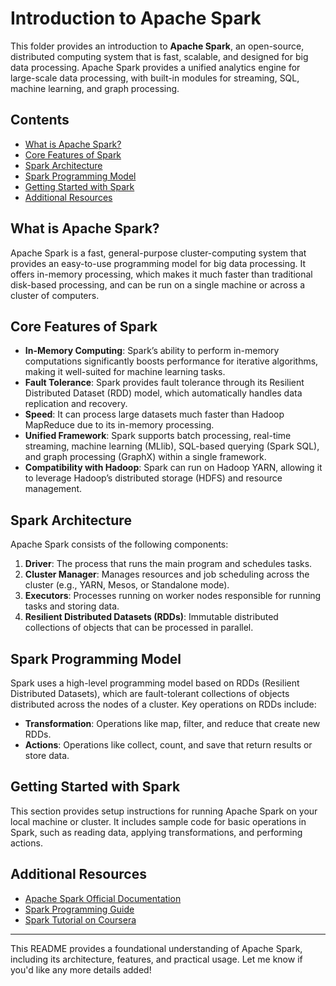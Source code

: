 # Introduction to Apache Spark

This folder provides an introduction to **Apache Spark**, an open-source, distributed computing system that is fast, scalable, and designed for big data processing. Apache Spark provides a unified analytics engine for large-scale data processing, with built-in modules for streaming, SQL, machine learning, and graph processing.

## Contents
- [What is Apache Spark?](#what-is-apache-spark)
- [Core Features of Spark](#core-features-of-spark)
- [Spark Architecture](#spark-architecture)
- [Spark Programming Model](#spark-programming-model)
- [Getting Started with Spark](#getting-started-with-spark)
- [Additional Resources](#additional-resources)

## What is Apache Spark?
Apache Spark is a fast, general-purpose cluster-computing system that provides an easy-to-use programming model for big data processing. It offers in-memory processing, which makes it much faster than traditional disk-based processing, and can be run on a single machine or across a cluster of computers.

## Core Features of Spark
- **In-Memory Computing**: Spark’s ability to perform in-memory computations significantly boosts performance for iterative algorithms, making it well-suited for machine learning tasks.
- **Fault Tolerance**: Spark provides fault tolerance through its Resilient Distributed Dataset (RDD) model, which automatically handles data replication and recovery.
- **Speed**: It can process large datasets much faster than Hadoop MapReduce due to its in-memory processing.
- **Unified Framework**: Spark supports batch processing, real-time streaming, machine learning (MLlib), SQL-based querying (Spark SQL), and graph processing (GraphX) within a single framework.
- **Compatibility with Hadoop**: Spark can run on Hadoop YARN, allowing it to leverage Hadoop’s distributed storage (HDFS) and resource management.

## Spark Architecture
Apache Spark consists of the following components:
1. **Driver**: The process that runs the main program and schedules tasks.
2. **Cluster Manager**: Manages resources and job scheduling across the cluster (e.g., YARN, Mesos, or Standalone mode).
3. **Executors**: Processes running on worker nodes responsible for running tasks and storing data.
4. **Resilient Distributed Datasets (RDDs)**: Immutable distributed collections of objects that can be processed in parallel.

## Spark Programming Model
Spark uses a high-level programming model based on RDDs (Resilient Distributed Datasets), which are fault-tolerant collections of objects distributed across the nodes of a cluster. Key operations on RDDs include:
- **Transformation**: Operations like map, filter, and reduce that create new RDDs.
- **Actions**: Operations like collect, count, and save that return results or store data.

## Getting Started with Spark
This section provides setup instructions for running Apache Spark on your local machine or cluster. It includes sample code for basic operations in Spark, such as reading data, applying transformations, and performing actions.

## Additional Resources
- [Apache Spark Official Documentation](https://spark.apache.org/docs/)
- [Spark Programming Guide](https://spark.apache.org/docs/latest/rdd-programming-guide.html)
- [Spark Tutorial on Coursera](https://www.coursera.org/learn/apache-spark)

---

This README provides a foundational understanding of Apache Spark, including its architecture, features, and practical usage. Let me know if you'd like any more details added!
